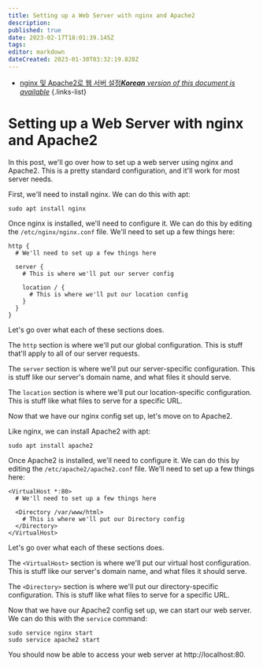 ```yaml
---
title: Setting up a Web Server with nginx and Apache2
description: 
published: true
date: 2023-02-17T18:01:39.145Z
tags: 
editor: markdown
dateCreated: 2023-01-30T03:32:19.828Z
---
```


- [nginx 및 Apache2로 웹 서버 설정***Korean** version of this document is available*](/ko/Knowledge-base/Backend/setting-up-a-web-server-with-nginx-and-apache2)
{.links-list}


# Setting up a Web Server with nginx and Apache2

In this post, we'll go over how to set up a web server using nginx and Apache2. This is a pretty standard configuration, and it'll work for most server needs.

First, we'll need to install nginx. We can do this with apt:

```
sudo apt install nginx
```

Once nginx is installed, we'll need to configure it. We can do this by editing the `/etc/nginx/nginx.conf` file. We'll need to set up a few things here:

```
http {
  # We'll need to set up a few things here

  server {
    # This is where we'll put our server config

    location / {
      # This is where we'll put our location config
    }
  }
}
```

Let's go over what each of these sections does.

The `http` section is where we'll put our global configuration. This is stuff that'll apply to all of our server requests.

The `server` section is where we'll put our server-specific configuration. This is stuff like our server's domain name, and what files it should serve.

The `location` section is where we'll put our location-specific configuration. This is stuff like what files to serve for a specific URL.

Now that we have our nginx config set up, let's move on to Apache2.

Like nginx, we can install Apache2 with apt:

```
sudo apt install apache2
```

Once Apache2 is installed, we'll need to configure it. We can do this by editing the `/etc/apache2/apache2.conf` file. We'll need to set up a few things here:

```
<VirtualHost *:80>
  # We'll need to set up a few things here

  <Directory /var/www/html>
    # This is where we'll put our Directory config
  </Directory>
</VirtualHost>
```

Let's go over what each of these sections does.

The `<VirtualHost>` section is where we'll put our virtual host configuration. This is stuff like our server's domain name, and what files it should serve.

The `<Directory>` section is where we'll put our directory-specific configuration. This is stuff like what files to serve for a specific URL.

Now that we have our Apache2 config set up, we can start our web server. We can do this with the `service` command:

```
sudo service nginx start
sudo service apache2 start
```

You should now be able to access your web server at http://localhost:80.